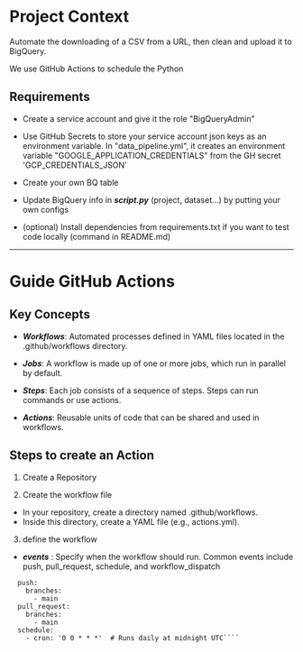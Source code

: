 # Project Context
Automate the downloading of a CSV from a URL, then clean and upload it to BigQuery.

We use GitHub Actions to schedule the Python

## Requirements

- Create a service account and give it the role "BigQueryAdmin"


- Use GitHub Secrets to store your service account json keys as an environment variable.
  In "data_pipeline.yml", it creates an environment variable "GOOGLE_APPLICATION_CREDENTIALS"
  from the GH secret 'GCP_CREDENTIALS_JSON'


- Create your own BQ table

- Update BigQuery info in ***script.py*** (project, dataset...) by putting your own configs


- (optional) Install dependencies from requirements.txt if you want to test code locally
  (command in README.md)


____________________________________

# Guide GitHub Actions

## Key Concepts


- ***Workflows***: Automated processes defined in YAML files located in the .github/workflows directory.


- ***Jobs***: A workflow is made up of one or more jobs, which run in parallel by default.


- ***Steps***: Each job consists of a sequence of steps. Steps can run commands or use actions.


- ***Actions***: Reusable units of code that can be shared and used in workflows.


## Steps to create an Action

1) Create a Repository

2) Create the workflow file
  - In your repository, create a directory named .github/workflows.
  - Inside this directory, create a YAML file (e.g., actions.yml).


3) define the workflow


- ***events*** : Specify when the workflow should run. Common events include push, pull_request, schedule, and workflow_dispatch

```` on:
  push:
    branches:
      - main
  pull_request:
    branches:
      - main
  schedule:
    - cron: '0 0 * * *'  # Runs daily at midnight UTC````
